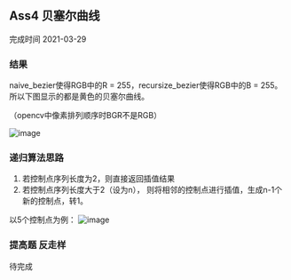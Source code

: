 ## Ass4 贝塞尔曲线
完成时间 2021-03-29
### 结果
naive_bezier使得RGB中的R = 255，recursize_bezier使得RGB中的B = 255。所以下图显示的都是黄色的贝塞尔曲线。

（opencv中像素排列顺序时BGR不是RGB）

![image](https://user-images.githubusercontent.com/17798738/112831725-f1d31900-90c6-11eb-8d9f-1da7dfbf4f73.png)

### 递归算法思路
1. 若控制点序列长度为2，则直接返回插值结果
2. 若控制点序列长度大于2（设为n）， 则将相邻的控制点进行插值，生成n-1个新的控制点，转1。

以5个控制点为例：
![image](https://user-images.githubusercontent.com/17798738/112832517-02d05a00-90c8-11eb-9e98-ea276c35a1a2.png)

### 提高题 反走样
待完成
